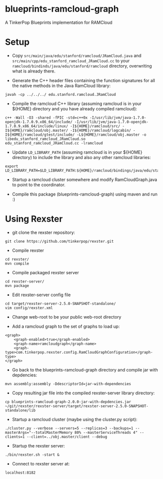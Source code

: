 blueprints-ramcloud-graph
=========================

A TinkerPop Blueprints implementation for RAMCloud

Setup
=====
 - Copy `src/main/java/edu/stanford/ramcloud/JRamCloud.java` and `src/main/cpp/edu_stanford_ramcloud_JRamCloud.cc` to your `ramcloud/bindinds/java/edu/stanford/ramcloud` directory, overwriting what is already there.

 - Generate the C++ header files containing the function signatures for all the native methods in the Java RamCloud library:

```
javah -cp ../../../ edu.stanford.ramcloud.JRamCloud
```

 - Compile the ramcloud C++ library (assuming ramcloud is in your ${HOME} directory and you have already compiled ramcloud):

```
c++ -Wall -O3 -shared -fPIC -std=c++0x -I/usr/lib/jvm/java-1.7.0-openjdk-1.7.0.9.x86_64/include/ -I/usr/lib/jvm/java-1.7.0-openjdk-1.7.0.9.x86_64/include/linux/ -I${HOME}/ramcloud/src/ -I${HOME}/ramcloud/obj.master/ -I${HOME}/ramcloud/logcabin/ -I${HOME}/ramcloud/gtest/include/ -L${HOME}/ramcloud/obj.master -o libedu_stanford_ramcloud_JRamCloud.so edu_stanford_ramcloud_JRamCloud.cc -lramcloud
```

 - Update `LD_LIBRARY_PATH` (assuming ramcloud is in your ${HOME} directory) to include the library and also any other ramcloud libraries:

```
export LD_LIBRARY_PATH=$LD_LIBRARY_PATH:${HOME}/ramcloud/bindings/java/edu/stanford/ramcloud:${HOME}/ramcloud/obj.master
```

 - Startup a ramcloud cluster somewhere and modify RamCloudGraph.java to point to the coordinator.

 - Compile this package (blueprints-ramcloud-graph) using maven and run :)

Using Rexster
=============
 - git clone the rexster repository:

```
git clone https://github.com/tinkerpop/rexster.git
```

 - Compile rexster

```
cd rexster/
mvn compile
```

 - Compile packaged rexster server

```
cd rexster-server/
mvn package
```

 - Edit rexster-server config file

```
cd target/rexster-server-2.5.0-SNAPSHOT-standalone/
vim config/rexster.xml
```

 - Change web-root to be your public web-root directory

 - Add a ramcloud graph to the set of graphs to load up:

```
<graph>
    <graph-enabled>true</graph-enabled>
    <graph-name>ramcloudgraph</graph-name>
    <graph-type>com.tinkerpop.rexster.config.RamCloudGraphConfiguration</graph-type>
</graph>
```

 - Go back to the blueprints-ramcloud-graph directory and compile jar with depdencies:

```
mvn assembly:assembly -DdescriptorId=jar-with-dependencies
```

 - Copy resulting jar file into the compiled rexster-server library directory:

```
cp blueprints-ramcloud-graph-2.0.0-jar-with-depdencies.jar ~/git/rexster/rexster-server/target/rexster-server-2.5.0-SNAPSHOT-standalone/lib
```

 - Startup a ramcloud cluster (maybe using the cluster.py script):

```
./cluster.py --verbose --servers=5 --replicas=3 --backups=1 --masterArgs="--totalMasterMemory 80% --masterServiceThreads 4" --clients=1 --client=../obj.master/client --debug
```

 - Startup the rexster server:

```
./bin/rexster.sh -start &
```

 - Connect to rexster server at:

```
localhost:8182
```
